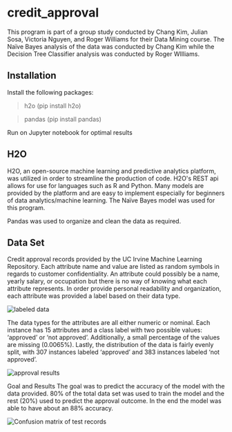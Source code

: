 # credit_approval
This program is part of a group study conducted by Chang Kim, Julian Sosa, Victoria Nguyen, and Roger Williams for their Data Mining course. The Naïve Bayes analysis of the data was conducted by Chang Kim while the Decision Tree Classifier analysis was conducted by Roger WIlliams.

## Installation
Install the following packages:

>h2o (pip install h2o)

>pandas (pip install pandas)

Run on Jupyter notebook for optimal results

## H2O

H2O, an open-source machine learning and predictive analytics platform, was utilized in order to streamline the production of code. H2O's REST api allows for use for languages such as R and Python. Many models are provided by the platform and are easy to implement especially for beginners of data analytics/machine learning. The Naïve Bayes model was used for this program.

Pandas was used to organize and clean the data as required.

## Data Set

Credit approval records provided by the UC Irvine Machine Learning Repository. Each attribute name and value are listed as random symbols in regards to customer confidentiality. An attribute could possibly be a name, yearly salary, or occupation but there is no way of knowing what each attribute represents. In order provide personal readability and organization, each attribute was provided a label based on their data type.

![labeled data](https://i.imgur.com/W97bVV0.png)

The data types for the attributes are all either numeric or nominal. Each instance has 15 attributes and a class label with two possible values: ‘approved’ or ‘not approved’. Additionally, a small percentage of the values are missing (0.0065%). Lastly, the distribution of the data is fairly evenly split, with 307 instances labeled ‘approved’ and 383 instances labeled ‘not approved’.

![approval results](https://i.imgur.com/wjlpu1M.png)

Goal and Results
The goal was to predict the accuracy of the model with the data provided. 80% of the total data set was used to train the model and the rest (20%) used to predict the approval outcome. In the end the model was able to have about an 88% accuracy.

![Confusion matrix of test records](https://i.imgur.com/cZTJFJv.png)
